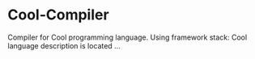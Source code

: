 Cool-Compiler
=============

Compiler for Cool programming language. Using framework stack: Cool language description is located ... 